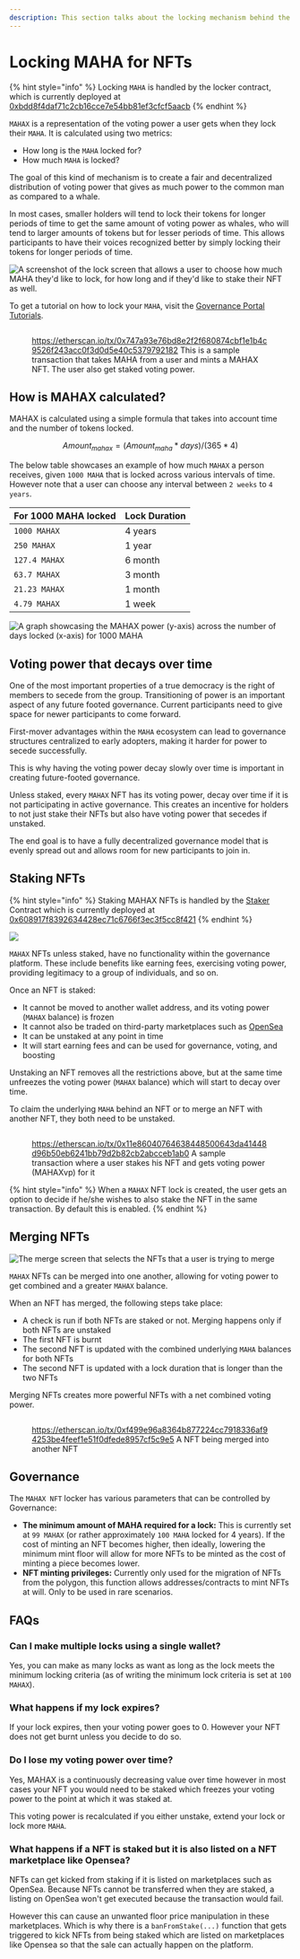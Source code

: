 ```yaml
---
description: This section talks about the locking mechanism behind the MAHAX NFTs
---
```


# Locking MAHA for NFTs

{% hint style="info" %}
Locking `MAHA` is handled by the locker contract, which is currently deployed at [0xbdd8f4daf71c2cb16cce7e54bb81ef3cfcf5aacb](https://etherscan.io/address/0xbdd8f4daf71c2cb16cce7e54bb81ef3cfcf5aacb)
{% endhint %}

`MAHAX` is a representation of the voting power a user gets when they lock their `MAHA`. It is calculated using two metrics:

* How long is the `MAHA` locked for?
* How much `MAHA` is locked?

The goal of this kind of mechanism is to create a fair and decentralized distribution of voting power that gives as much power to the common man as compared to a whale.&#x20;

In most cases, smaller holders will tend to lock their tokens for longer periods of time to get the same amount of voting power as whales, who will tend to larger amounts of tokens but for lesser periods of time. This allows participants to have their voices recognized better by simply locking their tokens for longer periods of time.

![A screenshot of the lock screen that allows a user to choose how much MAHA they'd like to lock, for how long and if they'd like to stake their NFT as well.](<../.gitbook/assets/image (4) (2) (1).png>)

To get a tutorial on how to lock your `MAHA`, visit the [Governance Portal Tutorials](governance-portal/staking-maha-for-mahax.md).

<figure><img src="../.gitbook/assets/image (1).png" alt=""><figcaption><p><a href="https://etherscan.io/tx/0x747a93e76bd8e2f2f680874cbf1e1b4c9526f243acc0f3d0d5e40c5379792182">https://etherscan.io/tx/0x747a93e76bd8e2f2f680874cbf1e1b4c9526f243acc0f3d0d5e40c5379792182</a> This is a sample transaction that takes MAHA from a user and mints a MAHAX NFT. The user also get staked voting power.</p></figcaption></figure>

## How is MAHAX calculated?

MAHAX is calculated using a simple formula that takes into account time and the number of tokens locked.

$$
Amount_{mahax} = (Amount_{maha} * days) / (365 * 4)
$$

The below table showcases an example of how much `MAHAX` a person receives, given `1000 MAHA` that is locked across various intervals of time. However note that a user can choose any interval between `2 weeks` to `4 years`.

| For 1000 MAHA locked | Lock Duration |
| -------------------- | ------------- |
| `1000 MAHAX`         | 4 years       |
| `250 MAHAX`          | 1 year        |
| `127.4 MAHAX`        | 6 month       |
| `63.7 MAHAX`         | 3 month       |
| `21.23 MAHAX`        | 1 month       |
| `4.79 MAHAX`         | 1 week        |

![A graph showcasing the MAHAX power (y-axis) across the number of days locked (x-axis) for 1000 MAHA](<../.gitbook/assets/image (1) (1) (1).png>)

## Voting power that decays over time

One of the most important properties of a true democracy is the right of members to secede from the group. Transitioning of power is an important aspect of any future footed governance. Current participants need to give space for newer participants to come forward.&#x20;

First-mover advantages within the `MAHA` ecosystem can lead to governance structures centralized to early adopters, making it harder for power to secede successfully.&#x20;

This is why having the voting power decay slowly over time is important in creating future-footed governance.

Unless staked, every `MAHAX` NFT has its voting power, decay over time if it is not participating in active governance. This creates an incentive for holders to not just stake their NFTs but also have voting power that secedes if unstaked.

The end goal is to have a fully decentralized governance model that is evenly spread out and allows room for new participants to join in.

## Staking NFTs

{% hint style="info" %}
Staking MAHAX NFTs is handled by the [Staker](https://github.com/MahaDAO/governance-contracts/blob/master/contracts/MAHAXStaker.sol) Contract which is currently deployed at [0x608917f8392634428ec71c6766f3ec3f5cc8f421](https://etherscan.io/address/0x608917f8392634428ec71c6766f3ec3f5cc8f421)
{% endhint %}

![](<../.gitbook/assets/image (1) (3).png>)

`MAHAX` NFTs unless staked, have no functionality within the governance platform. These include benefits like earning fees, exercising voting power, providing legitimacy to a group of individuals, and so on.

Once an NFT is staked:

* It cannot be moved to another wallet address, and its voting power (`MAHAX` balance) is frozen
* It cannot also be traded on third-party marketplaces such as [OpenSea](https://opensea.io/)
* It can be unstaked at any point in time
* It will start earning fees and can be used for governance, voting, and boosting

Unstaking an NFT removes all the restrictions above, but at the same time unfreezes the voting power (`MAHAX` balance) which will start to decay over time.

To claim the underlying `MAHA` behind an NFT or to merge an NFT with another NFT, they both need to be unstaked.

<figure><img src="../.gitbook/assets/image (8) (1).png" alt=""><figcaption><p><a href="https://etherscan.io/tx/0x11e86040764638448500643da41448d96b50eb6241bb79d2b82cb2abcceb1ab0">https://etherscan.io/tx/0x11e86040764638448500643da41448d96b50eb6241bb79d2b82cb2abcceb1ab0</a> A sample transaction where a user stakes his NFT and gets voting power (MAHAXvp) for it</p></figcaption></figure>

{% hint style="info" %}
When a `MAHAX` NFT lock is created, the user gets an option to decide if he/she wishes to also stake the NFT in the same transaction. By default this is enabled.
{% endhint %}

## Merging NFTs

![The merge screen that selects the NFTs that a user is trying to merge](<../.gitbook/assets/image (4).png>)

`MAHAX` NFTs can be merged into one another, allowing for voting power to get combined and a greater `MAHAX` balance.

When an NFT has merged, the following steps take place:

* A check is run if both NFTs are staked or not. Merging happens only if both NFTs are unstaked
* The first NFT is burnt
* The second NFT is updated with the combined underlying `MAHA` balances for both NFTs
* The second NFT is updated with a lock duration that is longer than the two NFTs

Merging NFTs creates more powerful NFTs with a net combined voting power.

<figure><img src="../.gitbook/assets/image (1) (1).png" alt=""><figcaption><p><a href="https://etherscan.io/tx/0xf499e96a8364b877224cc7918336af94253be4feef1e51f0dfede8957cf5c9e5">https://etherscan.io/tx/0xf499e96a8364b877224cc7918336af94253be4feef1e51f0dfede8957cf5c9e5</a> A NFT being merged into another NFT</p></figcaption></figure>

## Governance

The `MAHAX NFT` locker has various parameters that can be controlled by Governance:

* **The minimum amount of MAHA required for a lock:** This is currently set at `99 MAHAX` (or rather approximately `100 MAHA` locked for 4 years). If the cost of minting an NFT becomes higher, then ideally, lowering the minimum mint floor will allow for more NFTs to be minted as the cost of minting a piece becomes lower.
* **NFT minting privileges:** Currently only used for the migration of NFTs from the polygon, this function allows addresses/contracts to mint NFTs at will. Only to be used in rare scenarios.

## FAQs

### Can I make multiple locks using a single wallet?

Yes, you can make as many locks as want as long as the lock meets the minimum locking criteria (as of writing the minimum lock criteria is set at `100 MAHAX`).

### What happens if my lock expires?

If your lock expires, then your voting power goes to 0. However your NFT does not get burnt unless you decide to do so.

### Do I lose my voting power over time?

Yes, MAHAX is a continuously decreasing value over time however in most cases your NFT you would need to be staked which freezes your voting power to the point at which it was staked at.&#x20;

This voting power is recalculated if you either unstake, extend your lock or lock more `MAHA`.

### What happens if a NFT is staked but it is also listed on a NFT marketplace like Opensea?

NFTs can get kicked from staking if it is listed on marketplaces such as OpenSea. Because NFTs cannot be transferred when they are staked, a listing on OpenSea won't get executed because the transaction would fail.

However this can cause an unwanted floor price manipulation in these marketplaces. Which is why there is a `banFromStake(...)` function that gets triggered to kick NFTs from being staked which are listed on marketplaces like Opensea so that the sale can actually happen on the platform.
